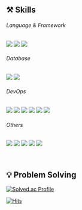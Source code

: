  
<!--기술스택-->
## ⚒ Skills 

<!--언어-->

###### Language & Framework
<p>
 
![](https://img.shields.io/badge/Spring-6DB33F?style=flat&logo=Spring&logoColor=white) ![](https://img.shields.io/badge/Java-00599C?style=flat&logo=Java&logoColor=white) ![](https://img.shields.io/badge/python-3776AB?style=flat&logo=python&logoColor=white)
<br/>

</p>

<!--데이터베이스-->
###### Database

![](https://img.shields.io/badge/MySQL-4479A1?style=flat&logo=mysql&logoColor=white) ![](https://img.shields.io/badge/redis-DC382D?style=flat&logo=Redis&logoColor=white)
<br/>

<!--DevOps-->
###### DevOps
![](https://img.shields.io/badge/Github_Actions-2088FF?style=flat&logo=githubactions&logoColor=white)
![](https://img.shields.io/badge/Amazon_AWS-232F3E?style=flat&logo=amazonaws&logoColor=white)
![](https://img.shields.io/badge/Docker-2496ED?style=flat&logo=Docker&logoColor=white)
![](https://img.shields.io/badge/kubernetes-326CE5?style=flat&logo=kubernetes&logoColor=white)
![](https://img.shields.io/badge/ArgoCD-EF7B4D?style=flat&logo=Argo&logoColor=white)
![](https://img.shields.io/badge/Helm-0F1689?style=flat&logo=Helm&logoColor=white)
<br/>

<!--Tools-->
###### Others
![](https://img.shields.io/badge/git-F05032?style=flat&logo=git&logoColor=white) ![](https://img.shields.io/badge/github-181717?style=flat&logo=github&logoColor=white) ![](https://img.shields.io/badge/Notion-000000?style=flat&logo=notion&logoColor=white) ![](https://img.shields.io/badge/Slack-4A15AB?style=flat&logo=slack&logoColor=white) ![](https://img.shields.io/badge/Sentry-362D59?style=flat&logo=sentry&logoColor=white)

<br/>

## 💡 Problem Solving


[![Solved.ac Profile](http://mazassumnida.wtf/api/v2/generate_badge?boj=strangehoon2)](https://solved.ac/strangehoon2/)

[![Hits](https://hits.seeyoufarm.com/api/count/incr/badge.svg?url=https%3A%2F%2Fgithub.com%2Fstrangehoon&count_bg=%233DC8BB&title_bg=%23555555&icon=&icon_color=%23E7E7E7&title=hits&edge_flat=false)](https://hits.seeyoufarm.com)


